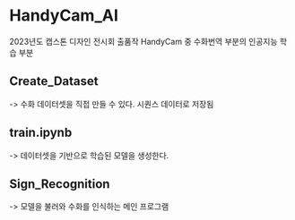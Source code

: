 # HandyCam_AI

2023년도 캡스톤 디자인 전시회 출품작 HandyCam 중 수화번역 부분의 인공지능 학습 부분

## Create_Dataset
-> 수화 데이터셋을 직접 만들 수 있다. 시퀀스 데이터로 저장됨

## train.ipynb
-> 데이터셋을 기반으로 학습된 모델을 생성한다.

## Sign_Recognition
-> 모델을 불러와 수화를 인식하는 메인 프로그램
